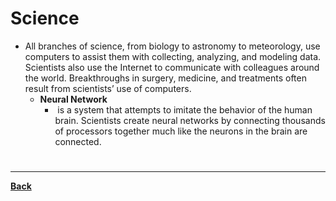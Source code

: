 # Science
- All branches of science, from biology to astronomy to meteorology, use computers to assist them with collecting, analyzing, and modeling data. Scientists also use the Internet to communicate with colleagues around the world. Breakthroughs in surgery, medicine, and treatments often result from scientists’ use of computers.
	- **Neural Network**
		-  is a system that attempts to imitate the behavior of the human brain. Scientists create neural networks by connecting thousands of processors together much like the neurons in the brain are connected.

# 
---
**[Back](INTCOMPrelimCh13)**